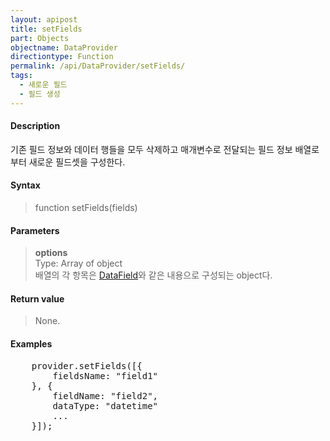 ```yaml
---
layout: apipost
title: setFields
part: Objects
objectname: DataProvider
directiontype: Function
permalink: /api/DataProvider/setFields/
tags:
  - 새로운 필드
  - 필드 생성
---
```



#### Description

 기존 필드 정보와 데이터 행들을 모두 삭제하고 매개변수로 전달되는 필드 정보 배열로 부터 새로운 필드셋을 구성한다.  

#### Syntax

> function setFields(fields)  

#### Parameters

> **options**  
> Type: Array of object  
> 배열의 각 항목은 [DataField](/api/types/DataField/)와 같은 내용으로 구성되는 object다.  

#### Return value

> None.  

#### Examples 

<pre class="prettyprint">
    provider.setFields([{
        fieldsName: "field1"
    }, {
        fieldName: "field2",
        dataType: "datetime"
        ...
    }]);
</pre>

